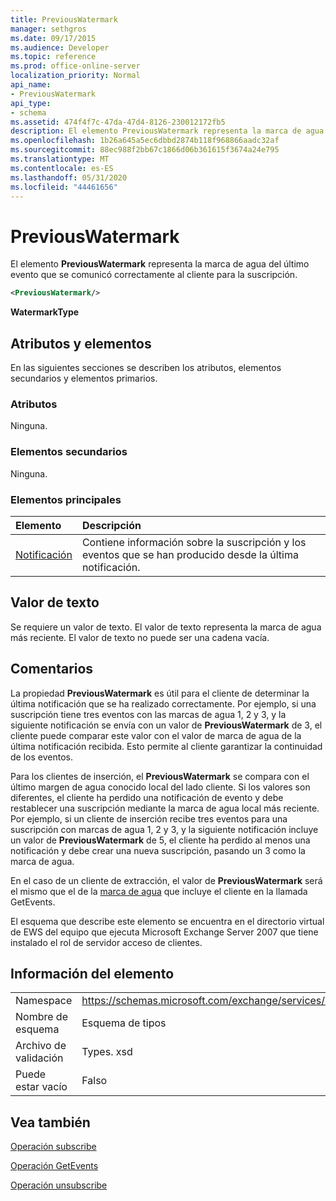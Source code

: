 ```yaml
---
title: PreviousWatermark
manager: sethgros
ms.date: 09/17/2015
ms.audience: Developer
ms.topic: reference
ms.prod: office-online-server
localization_priority: Normal
api_name:
- PreviousWatermark
api_type:
- schema
ms.assetid: 474f4f7c-47da-47d4-8126-230012172fb5
description: El elemento PreviousWatermark representa la marca de agua del último evento que se comunicó correctamente al cliente para la suscripción.
ms.openlocfilehash: 1b26a645a5ec6dbbd2874b118f968866aadc32af
ms.sourcegitcommit: 88ec988f2bb67c1866d06b361615f3674a24e795
ms.translationtype: MT
ms.contentlocale: es-ES
ms.lasthandoff: 05/31/2020
ms.locfileid: "44461656"
---
```

# <a name="previouswatermark"></a>PreviousWatermark

El elemento **PreviousWatermark** representa la marca de agua del último evento que se comunicó correctamente al cliente para la suscripción. 
  
```xml
<PreviousWatermark/>
```

 **WatermarkType**
## <a name="attributes-and-elements"></a>Atributos y elementos

En las siguientes secciones se describen los atributos, elementos secundarios y elementos primarios.
  
### <a name="attributes"></a>Atributos

Ninguna.
  
### <a name="child-elements"></a>Elementos secundarios

Ninguna.
  
### <a name="parent-elements"></a>Elementos principales

|**Elemento**|**Descripción**|
|:-----|:-----|
|[Notificación](notification-ex15websvcsotherref.md) <br/> |Contiene información sobre la suscripción y los eventos que se han producido desde la última notificación.  <br/> |
   
## <a name="text-value"></a>Valor de texto

Se requiere un valor de texto. El valor de texto representa la marca de agua más reciente. El valor de texto no puede ser una cadena vacía.
  
## <a name="remarks"></a>Comentarios

La propiedad **PreviousWatermark** es útil para el cliente de determinar la última notificación que se ha realizado correctamente. Por ejemplo, si una suscripción tiene tres eventos con las marcas de agua 1, 2 y 3, y la siguiente notificación se envía con un valor de **PreviousWatermark** de 3, el cliente puede comparar este valor con el valor de marca de agua de la última notificación recibida. Esto permite al cliente garantizar la continuidad de los eventos. 
  
Para los clientes de inserción, el **PreviousWatermark** se compara con el último margen de agua conocido local del lado cliente. Si los valores son diferentes, el cliente ha perdido una notificación de evento y debe restablecer una suscripción mediante la marca de agua local más reciente. Por ejemplo, si un cliente de inserción recibe tres eventos para una suscripción con marcas de agua 1, 2 y 3, y la siguiente notificación incluye un valor de **PreviousWatermark** de 5, el cliente ha perdido al menos una notificación y debe crear una nueva suscripción, pasando un 3 como la marca de agua. 
  
En el caso de un cliente de extracción, el valor de **PreviousWatermark** será el mismo que el de la [marca de agua](watermark.md) que incluye el cliente en la llamada GetEvents. 
  
El esquema que describe este elemento se encuentra en el directorio virtual de EWS del equipo que ejecuta Microsoft Exchange Server 2007 que tiene instalado el rol de servidor acceso de clientes.
  
## <a name="element-information"></a>Información del elemento

|||
|:-----|:-----|
|Namespace  <br/> |https://schemas.microsoft.com/exchange/services/2006/types  <br/> |
|Nombre de esquema  <br/> |Esquema de tipos  <br/> |
|Archivo de validación  <br/> |Types. xsd  <br/> |
|Puede estar vacío  <br/> |Falso  <br/> |
   
## <a name="see-also"></a>Vea también



[Operación subscribe](subscribe-operation.md)
  
[Operación GetEvents](getevents-operation.md)
  
[Operación unsubscribe](unsubscribe-operation.md)

